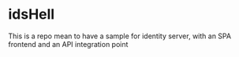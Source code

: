 # idsHell
This is a repo mean to have a sample for identity server, with an SPA frontend and an API integration point
